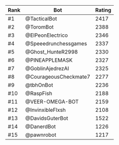 Rank|Bot|Rating
---|---|---
#1|@TacticalBot|2417
#2|@ToromBot|2388
#3|@ElPeonElectrico|2346
#4|@Speeedrunchessgames|2337
#5|@Ghost_HunteR2998|2330
#6|@PINEAPPLEMASK|2327
#7|@GoblinAjedrezAI|2325
#8|@CourageousCheckmate7|2277
#9|@tbhOnBot|2236
#10|@RaspFish|2188
#11|@VEER-OMEGA-BOT|2159
#12|@InvinxibleFlxsh|2108
#13|@DavidsGuterBot|1522
#14|@DanerdBot|1226
#15|@pawnrobot|1217
